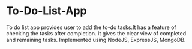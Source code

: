 # To-Do-List-App 
To do list app provides user to add the to-do tasks.It has a feature of checking the tasks after completion. It gives the clear view of completed and remaining tasks. Implemented
using NodeJS, ExpressJS, MongoDB. 
